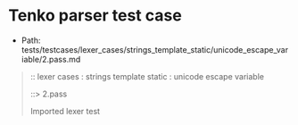 # Tenko parser test case

- Path: tests/testcases/lexer_cases/strings_template_static/unicode_escape_variable/2.pass.md

> :: lexer cases : strings template static : unicode escape variable
>
> ::> 2.pass
>
> Imported lexer test
>
> <template pure> length checks

## PASS

## Input

`````js
`\u{1}`
;
`\u{12}`
;
`\u{123}`
;
`\u{1234}`
;
`\u{12345}`
;
`\u{103456}`
`````

## Output

_Note: the whole output block is auto-generated. Manual changes will be overwritten!_

Below follow outputs in five parsing modes: sloppy, sloppy+annexb, strict script, module, module+annexb.

Note that the output parts are auto-generated by the test runner to reflect actual result.

### Sloppy mode

Parsed with script goal and as if the code did not start with strict mode header.

`````
ast: {
  type: 'Program',
  loc:{start:{line:1,column:0},end:{line:11,column:12},source:''},
  body: [
    {
      type: 'ExpressionStatement',
      loc:{start:{line:1,column:0},end:{line:2,column:1},source:''},
      expression: {
        type: 'TemplateLiteral',
        loc:{start:{line:1,column:0},end:{line:1,column:7},source:''},
        expressions: [],
        quasis: [
          {
            type: 'TemplateElement',
            loc:{start:{line:1,column:1},end:{line:1,column:6},source:''},
            tail: true,
            value: { raw: '\\u{1}', cooked: '\x01' }
          }
        ]
      }
    },
    {
      type: 'ExpressionStatement',
      loc:{start:{line:3,column:0},end:{line:4,column:1},source:''},
      expression: {
        type: 'TemplateLiteral',
        loc:{start:{line:3,column:0},end:{line:3,column:8},source:''},
        expressions: [],
        quasis: [
          {
            type: 'TemplateElement',
            loc:{start:{line:3,column:1},end:{line:3,column:7},source:''},
            tail: true,
            value: { raw: '\\u{12}', cooked: '\x12' }
          }
        ]
      }
    },
    {
      type: 'ExpressionStatement',
      loc:{start:{line:5,column:0},end:{line:6,column:1},source:''},
      expression: {
        type: 'TemplateLiteral',
        loc:{start:{line:5,column:0},end:{line:5,column:9},source:''},
        expressions: [],
        quasis: [
          {
            type: 'TemplateElement',
            loc:{start:{line:5,column:1},end:{line:5,column:8},source:''},
            tail: true,
            value: { raw: '\\u{123}', cooked: '@{x123}@' }
          }
        ]
      }
    },
    {
      type: 'ExpressionStatement',
      loc:{start:{line:7,column:0},end:{line:8,column:1},source:''},
      expression: {
        type: 'TemplateLiteral',
        loc:{start:{line:7,column:0},end:{line:7,column:10},source:''},
        expressions: [],
        quasis: [
          {
            type: 'TemplateElement',
            loc:{start:{line:7,column:1},end:{line:7,column:9},source:''},
            tail: true,
            value: { raw: '\\u{1234}', cooked: '@{x1234}@' }
          }
        ]
      }
    },
    {
      type: 'ExpressionStatement',
      loc:{start:{line:9,column:0},end:{line:10,column:1},source:''},
      expression: {
        type: 'TemplateLiteral',
        loc:{start:{line:9,column:0},end:{line:9,column:11},source:''},
        expressions: [],
        quasis: [
          {
            type: 'TemplateElement',
            loc:{start:{line:9,column:1},end:{line:9,column:10},source:''},
            tail: true,
            value: { raw: '\\u{12345}', cooked: '@{x12345}@' }
          }
        ]
      }
    },
    {
      type: 'ExpressionStatement',
      loc:{start:{line:11,column:0},end:{line:11,column:12},source:''},
      expression: {
        type: 'TemplateLiteral',
        loc:{start:{line:11,column:0},end:{line:11,column:12},source:''},
        expressions: [],
        quasis: [
          {
            type: 'TemplateElement',
            loc:{start:{line:11,column:1},end:{line:11,column:11},source:''},
            tail: true,
            value: { raw: '\\u{103456}', cooked: '@{x103456}@' }
          }
        ]
      }
    }
  ]
}

tokens (13x):
       TICK_PURE PUNC_SEMI TICK_PURE PUNC_SEMI TICK_PURE PUNC_SEMI
       TICK_PURE PUNC_SEMI TICK_PURE PUNC_SEMI TICK_PURE ASI
`````

### Strict mode

Parsed with script goal but as if it was starting with `"use strict"` at the top.

_Output same as sloppy mode._

### Module goal

Parsed with the module goal.

_Output same as sloppy mode._

### Sloppy mode with AnnexB

Parsed with script goal with AnnexB rules enabled and as if the code did not start with strict mode header.

_Output same as sloppy mode._

### Module goal with AnnexB

Parsed with the module goal with AnnexB rules enabled.

_Output same as sloppy mode._

## AST Printer

Printer output different from input [sloppy][annexb:no]:

````js
`\u{1}`;
`\u{12}`;
`\u{123}`;
`\u{1234}`;
`\u{12345}`;
`\u{103456}`;
````

Produces same AST
